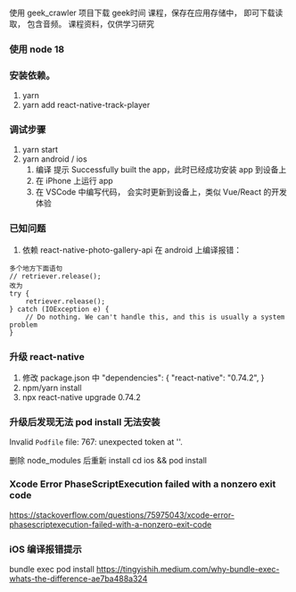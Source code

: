 ### 
使用 geek_crawler 项目下载 geek时间 课程，保存在应用存储中， 即可下载读取， 包含音频。
课程资料，仅供学习研究

### 使用 node 18

### 安装依赖。

1. yarn
2. yarn add react-native-track-player

### 调试步骤

1. yarn start
2. yarn android / ios
   1. 编译 提示 Successfully built the app，此时已经成功安装 app 到设备上
   2. 在 iPhone 上运行 app
   3. 在 VSCode 中编写代码， 会实时更新到设备上，类似 Vue/React 的开发体验

### 已知问题

1. 依赖 react-native-photo-gallery-api 在 android 上编译报错：

```
多个地方下面语句
// retriever.release();
改为
try {
    retriever.release();
} catch (IOException e) {
    // Do nothing. We can't handle this, and this is usually a system problem
}
```

### 升级 react-native

1. 修改 package.json 中
   "dependencies": {
   "react-native": "0.74.2",
   }
2. npm/yarn install
3. npx react-native upgrade 0.74.2

### 升级后发现无法 pod install 无法安装

Invalid `Podfile` file: 767: unexpected token at ''.

删除 node_modules 后重新 install
cd ios && pod install

### Xcode Error PhaseScriptExecution failed with a nonzero exit code

https://stackoverflow.com/questions/75975043/xcode-error-phasescriptexecution-failed-with-a-nonzero-exit-code

### iOS 编译报错提示

bundle exec pod install
https://tingyishih.medium.com/why-bundle-exec-whats-the-difference-ae7ba488a324
